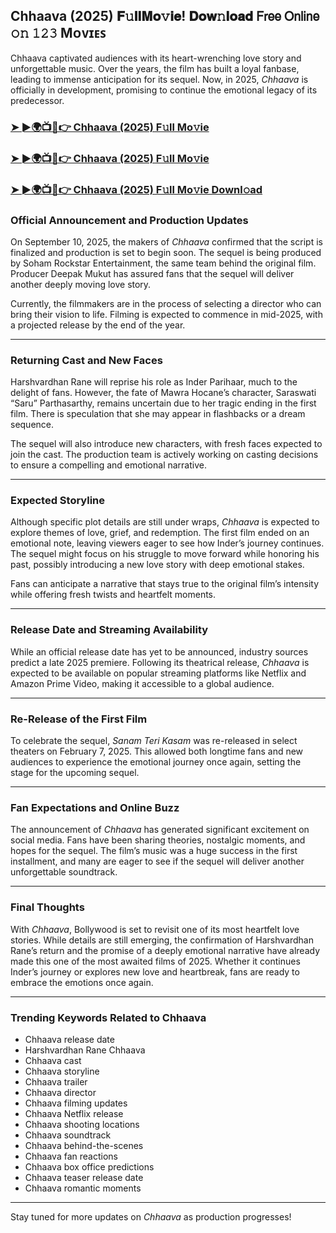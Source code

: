 ##  Chhaava (2025) 𝐅𝚞𝐥𝐥𝐌𝐨𝚟𝐢𝐞! 𝐃𝐨𝐰𝚗𝐥𝐨𝐚𝐝 𝖥𝗋𝖾𝖾 𝖮𝗇𝗅𝗂𝗇𝖾 𝚘𝚗 𝟷𝟸𝟹 Mᴏᴠɪᴇꜱ

 Chhaava captivated audiences with its heart-wrenching love story and unforgettable music. Over the years, the film has built a loyal fanbase, leading to immense anticipation for its sequel. Now, in 2025, *Chhaava* is officially in development, promising to continue the emotional legacy of its predecessor.

### [➤ ►🌍📺📱👉   Chhaava (2025) F𝚞ll Mo𝚟ie](https://t.co/jqsMyybDKv)

### [➤ ►🌍📺📱👉   Chhaava (2025) F𝚞ll Mo𝚟ie](https://t.co/jqsMyybDKv)

### [➤ ►🌍📺📱👉   Chhaava (2025) F𝚞ll Mo𝚟ie Downl𝚘ad](https://t.co/jqsMyybDKv)

### **Official Announcement and Production Updates**

On September 10, 2025, the makers of *Chhaava* confirmed that the script is finalized and production is set to begin soon. The sequel is being produced by Soham Rockstar Entertainment, the same team behind the original film. Producer Deepak Mukut has assured fans that the sequel will deliver another deeply moving love story.

Currently, the filmmakers are in the process of selecting a director who can bring their vision to life. Filming is expected to commence in mid-2025, with a projected release by the end of the year.

---

### **Returning Cast and New Faces**

Harshvardhan Rane will reprise his role as Inder Parihaar, much to the delight of fans. However, the fate of Mawra Hocane’s character, Saraswati “Saru” Parthasarthy, remains uncertain due to her tragic ending in the first film. There is speculation that she may appear in flashbacks or a dream sequence.

The sequel will also introduce new characters, with fresh faces expected to join the cast. The production team is actively working on casting decisions to ensure a compelling and emotional narrative.

---

### **Expected Storyline**

Although specific plot details are still under wraps, *Chhaava* is expected to explore themes of love, grief, and redemption. The first film ended on an emotional note, leaving viewers eager to see how Inder’s journey continues. The sequel might focus on his struggle to move forward while honoring his past, possibly introducing a new love story with deep emotional stakes.

Fans can anticipate a narrative that stays true to the original film’s intensity while offering fresh twists and heartfelt moments.

---

### **Release Date and Streaming Availability**

While an official release date has yet to be announced, industry sources predict a late 2025 premiere. Following its theatrical release, *Chhaava* is expected to be available on popular streaming platforms like Netflix and Amazon Prime Video, making it accessible to a global audience.

---

### **Re-Release of the First Film**

To celebrate the sequel, *Sanam Teri Kasam* was re-released in select theaters on February 7, 2025. This allowed both longtime fans and new audiences to experience the emotional journey once again, setting the stage for the upcoming sequel.

---

### **Fan Expectations and Online Buzz**

The announcement of *Chhaava* has generated significant excitement on social media. Fans have been sharing theories, nostalgic moments, and hopes for the sequel. The film’s music was a huge success in the first installment, and many are eager to see if the sequel will deliver another unforgettable soundtrack.

---

### **Final Thoughts**

With *Chhaava*, Bollywood is set to revisit one of its most heartfelt love stories. While details are still emerging, the confirmation of Harshvardhan Rane’s return and the promise of a deeply emotional narrative have already made this one of the most awaited films of 2025. Whether it continues Inder’s journey or explores new love and heartbreak, fans are ready to embrace the emotions once again.

---

### **Trending Keywords Related to Chhaava**

- Chhaava release date  
- Harshvardhan Rane Chhaava  
- Chhaava cast  
- Chhaava storyline  
- Chhaava trailer  
- Chhaava director  
- Chhaava filming updates  
- Chhaava Netflix release  
- Chhaava shooting locations  
- Chhaava soundtrack  
- Chhaava behind-the-scenes  
- Chhaava fan reactions  
- Chhaava box office predictions  
- Chhaava teaser release date  
- Chhaava romantic moments  

---

Stay tuned for more updates on *Chhaava* as production progresses!
